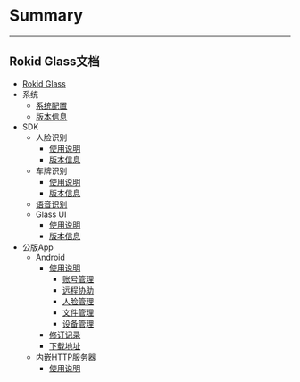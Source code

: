 # Summary
---------
Rokid Glass文档
---------
* [Rokid Glass](README.md)
* 系统
    - [系统配置](1-system/index.md)
    - [版本信息](1-system/ReleaseNotes.md)
* SDK
    - 人脸识别
        - [使用说明](2-sdk/1-face-sdk/index.md)
        - [版本信息](2-sdk/1-face-sdk/ReleaseNotes.md)
    - 车牌识别
        - [使用说明](2-sdk/2-lpr-sdk/index.md)
        - [版本信息](2-sdk/2-lpr-sdk/ReleaseNotes.md)
    - [语音识别](2-sdk/3-voice-sdk/index.md)
    - Glass UI
        - [使用说明](2-sdk/5-ui-sdk/index.md)
        - [版本信息](2-sdk/5-ui-sdk/ReleaseNotes.md)
* 公版App
    - Android
        - [使用说明](3-app/1-android/index.md)
            - [账号管理](3-app/1-android/account.md)
            - [远程协助](3-app/1-android/remotecooperation.md)
            - [人脸管理](3-app/1-android/facemanager.md)
            - [文件管理](3-app/1-android/filemanager.md)
            - [设备管理](3-app/1-android/devicemanager.md)
        - [修订记录](3-app/1-android/version.md)
        - [下载地址](3-app/1-android/download.md)
    - 内嵌HTTP服务器
        - [使用说明](4-server/index.md)
